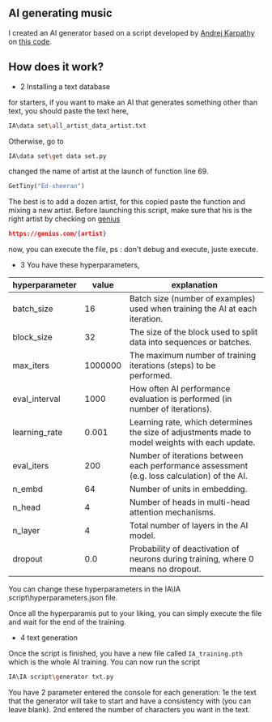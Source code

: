 ## AI generating music

I created an AI generator based on a script developed by [Andrej Karpathy](https://github.com/karpathy) on [this code](https://colab.research.google.com/drive/1JMLa53HDuA-i7ZBmqV7ZnA3c_fvtXnx-?usp=sharing).

## How does it work?
- 2 Installing a text database

for starters, if you want to make an AI that generates something other than text, you should paste the text here,
```bash
IA\data set\all_artist_data_artist.txt
```

Otherwise, go to
```bash
IA\data set\get data set.py
```

changed the name of artist at the launch of function line 69.
```python
GetTiny("Ed-sheeran")
```

The best is to add a dozen artist, for this copied paste the function and mixing a new artist.
Before launching this script, make sure that his is the right artist by checking on [genius](https://genius.com)
```json
https://genius.com/{artist}
```

now, you can execute the file,
ps : don't debug and execute, juste execute.

- 3 You have these hyperparameters,
 
 | hyperparameter | value | explanation
 | --- | --- | --- |
 | batch_size | 16 | Batch size (number of examples) used when training the AI at each iteration.
 | block_size | 32 | The size of the block used to split data into sequences or batches. | 
 | max_iters | 1000000 | The maximum number of training iterations (steps) to be performed. | 
 | eval_interval | 1000 | How often AI performance evaluation is performed (in number of iterations). | 
 | learning_rate | 0.001 | Learning rate, which determines the size of adjustments made to model weights with each update. | 
 | eval_iters | 200 | Number of iterations between each performance assessment (e.g. loss calculation) of the AI. | 
 | n_embd | 64 | Number of units in embedding. | 
 | n_head | 4 | Number of heads in multi-head attention mechanisms. | 
 | n_layer | 4 | Total number of layers in the AI model. | 
 | dropout | 0.0 | Probability of deactivation of neurons during training, where 0 means no dropout. | 

You can change these hyperparameters in the IA\IA script\hyperparameters.json file.

Once all the hyperparamis put to your liking, you can simply execute the file and wait for the end of the training.

- 4 text generation

Once the script is finished, you have a new file called `IA_training.pth` which is the whole AI training.
You can now run the script
```bash
IA\IA script\generator txt.py
```
You have 2 parameter entered the console for each generation:
 1e the text that the generator will take to start and have a consistency with (you can leave blank).
 2nd entered the number of characters you want in the text.
